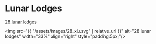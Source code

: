 # Lunar Lodges

[28 lunar lodges](https://commons.wikimedia.org/wiki/File:28_xiu.svg)

<img src="{{ "/assets/images/28_xiu.svg" | relative_url }}" alt="28 lunar lodges" width="33%" align="right" style="padding:5px;"/>